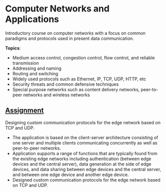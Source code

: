# Computer Networks and Applications

Introductory course on computer networks with a focus on common paradigms and protocols used in present data communication.

**Topics**:

- Medium access control, congestion control, flow control, and reliable transmission
- Addressing and naming
- Routing and switching
- Widely used protocols such as Ethernet, IP, TCP, UDP, HTTP, etc
- Security threats and common defensive techniques
- Special purpose networks such as content delivery networks, peer-to-peer networks and wireless networks

## [Assignment](https://webcms3.cse.unsw.edu.au/static/uploads/course/COMP3331/22T3/79918822df364c1ec515c3f83efd658bbb178433d8bec65b208c81ee7eb7da10/Assigment_22T3V1.pdf)

Designing custom communication protocols for the edge network based on TCP and UDP.

- The application is based on the client-server architecture consisting of one server and multiple clients communicating concurrently as well as peer-to-peer networks.
- Application supports a range of functions that are typically found from the existing edge networks including authentication (between edge devices and the central server), data generation at the side of edge devices, and data sharing between edge devices and the central server, and between one edge device and another edge device.
- Designed custom communication protocols for the edge network based on TCP and UDP.

